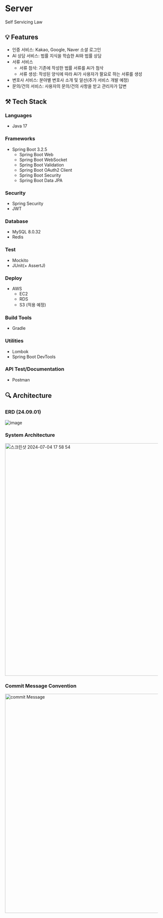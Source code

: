 # Server
Self Servicing Law

## 💡 Features
- 인증 서비스: Kakao, Google, Naver 소셜 로그인
- AI 상담 서비스: 법률 지식을 학습한 AI와 법률 상담
- 서류 서비스
  - 서류 첨삭: 기존에 작성한 법률 서류를 AI가 첨삭
  - 서류 생성: 작성된 양식에 따라 AI가 사용자가 팔요로 하는 서류를 생성
- 변호사 서비스: 분야별 변호사 소개 및 알선(추가 서비스 개발 예정)
- 문의/건의 서비스: 사용자의 문의/건의 사항을 받고 관리자가 답변

## ⚒️ Tech Stack

### Languages
- Java 17

### Frameworks
- Spring Boot 3.2.5
  - Spring Boot Web
  - Spring Boot WebSocket
  - Spring Boot Validation
  - Spring Boot OAuth2 Client
  - Spring Boot Security
  - Spring Boot Data JPA

### Security
- Spring Security
- JWT

### Database
- MySQL 8.0.32
- Redis

### Test
- Mockito
- JUnit(+ AssertJ)

### Deploy
- AWS
  - EC2
  - RDS
  - S3 (적용 예정)

### Build Tools
- Gradle

### Utilities
- Lombok
- Spring Boot DevTools
  
### API Test/Documentation 
- Postman

## 🔍 Architecture

### ERD (24.09.01)
![image](https://github.com/user-attachments/assets/9a8fcc63-1822-4a9f-9735-35e7f41e9eda)

### System Architecture
<img width="765" alt="스크린샷 2024-07-04 17 58 54" src="https://github.com/pp8817/SSL/assets/71458064/72bad016-0b8b-458e-b07a-10120294f751">

### Commit Message Convention
<img width="721" alt="commit Message" src="https://github.com/user-attachments/assets/f9b6d831-7976-4eeb-817c-4c448dcf3080">




